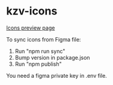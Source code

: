 # kzv-icons

[Icons preview page](https://leonskrilec.github.io/kzv-icons/)

To sync icons from Figma file:

1. Run "npm run sync"
2. Bump version in package.json
3. Run "npm publish"

You need a figma private key in .env file.
